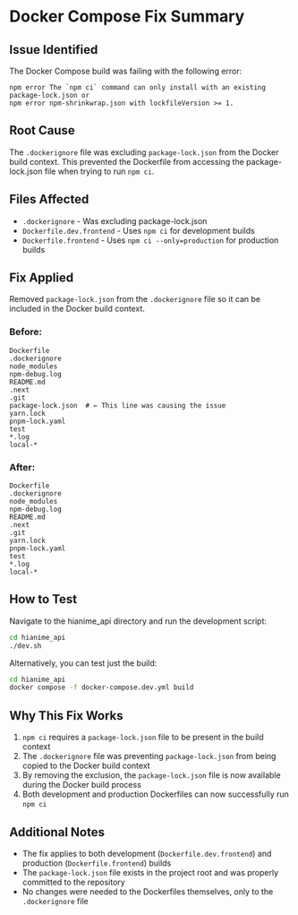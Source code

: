 # Docker Compose Fix Summary

## Issue Identified
The Docker Compose build was failing with the following error:
```
npm error The `npm ci` command can only install with an existing package-lock.json or
npm error npm-shrinkwrap.json with lockfileVersion >= 1.
```

## Root Cause
The `.dockerignore` file was excluding `package-lock.json` from the Docker build context. This prevented the Dockerfile from accessing the package-lock.json file when trying to run `npm ci`.

## Files Affected
- `.dockerignore` - Was excluding package-lock.json
- `Dockerfile.dev.frontend` - Uses `npm ci` for development builds
- `Dockerfile.frontend` - Uses `npm ci --only=production` for production builds

## Fix Applied
Removed `package-lock.json` from the `.dockerignore` file so it can be included in the Docker build context.

### Before:
```dockerignore
Dockerfile
.dockerignore
node_modules
npm-debug.log
README.md
.next
.git
package-lock.json  # ← This line was causing the issue
yarn.lock
pnpm-lock.yaml
test
*.log
local-*
```

### After:
```dockerignore
Dockerfile
.dockerignore
node_modules
npm-debug.log
README.md
.next
.git
yarn.lock
pnpm-lock.yaml
test
*.log
local-*
```

## How to Test
Navigate to the hianime_api directory and run the development script:

```bash
cd hianime_api
./dev.sh
```

Alternatively, you can test just the build:
```bash
cd hianime_api
docker compose -f docker-compose.dev.yml build
```

## Why This Fix Works
1. `npm ci` requires a `package-lock.json` file to be present in the build context
2. The `.dockerignore` file was preventing `package-lock.json` from being copied to the Docker build context
3. By removing the exclusion, the `package-lock.json` file is now available during the Docker build process
4. Both development and production Dockerfiles can now successfully run `npm ci`

## Additional Notes
- The fix applies to both development (`Dockerfile.dev.frontend`) and production (`Dockerfile.frontend`) builds
- The `package-lock.json` file exists in the project root and was properly committed to the repository
- No changes were needed to the Dockerfiles themselves, only to the `.dockerignore` file